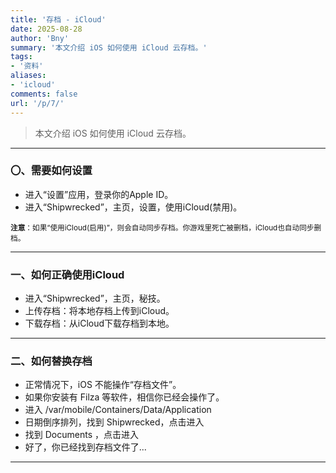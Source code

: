 ```yaml
---
title: '存档 - iCloud'
date: 2025-08-28
author: 'Bny'
summary: '本文介绍 iOS 如何使用 iCloud 云存档。'
tags:
- '资料'
aliases:
- 'icloud'
comments: false
url: '/p/7/'
---
```


> 本文介绍 iOS 如何使用 iCloud 云存档。


---

### 〇、需要如何设置  

- 进入“设置”应用，登录你的Apple ID。
- 进入“Shipwrecked”，主页，设置，使用iCloud(禁用)。

<small> **注意**：如果“使用iCloud(启用)”，则会自动同步存档。你游戏里死亡被删档，iCloud也自动同步删档。</small>  

---

### 一、如何正确使用iCloud

- 进入“Shipwrecked”，主页，秘技。
- 上传存档：将本地存档上传到iCloud。
- 下载存档：从iCloud下载存档到本地。

---


### 二、如何替换存档  

- 正常情况下，iOS 不能操作“存档文件”。
- 如果你安装有 Filza 等软件，相信你已经会操作了。
- 进入 /var/mobile/Containers/Data/Application
- 日期倒序排列，找到 Shipwrecked，点击进入
- 找到 Documents ，点击进入
- 好了，你已经找到存档文件了...

---
















